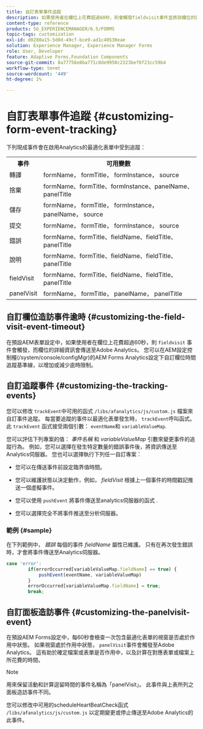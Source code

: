 ```yaml
---
title: 自訂表單事件追蹤
description: 如果使用者在欄位上花費超過60秒，則會觸發fieldvisit事件並將該欄位的詳細資訊傳送到Adobe SiteCatalyst。
content-type: reference
products: SG_EXPERIENCEMANAGER/6.5/FORMS
topic-tags: customization
exl-id: d0280a15-5d0d-49cf-bce9-ad1c40530eae
solution: Experience Manager, Experience Manager Forms
role: User, Developer
feature: Adaptive Forms,Foundation Components
source-git-commit: 8a77756e8ba771c8de9950c2323bef8f23cc59b4
workflow-type: tm+mt
source-wordcount: '449'
ht-degree: 1%

---
```


# 自訂表單事件追蹤 {#customizing-form-event-tracking}

下列現成事件會在啟用Analytics的最適化表單中受到追蹤：

<table>
 <tbody>
  <tr>
   <th>事件</th>
   <th>可用變數</th>
  </tr>
  <tr>
   <td>轉譯</td>
   <td>formName， formTitle， formInstance， source</td>
  </tr>
  <tr>
   <td>捨棄</td>
   <td>formName、formTitle、formInstance、panelName、panelTitle</td>
  </tr>
  <tr>
   <td>儲存</td>
   <td>formName， formTitle， formInstance， panelName， source</td>
  </tr>
  <tr>
   <td>提交</td>
   <td>formName， formTitle， formInstance， source</td>
  </tr>
  <tr>
   <td>錯誤</td>
   <td>formName、formTitle、fieldName、fieldTitle、panelTitle</td>
  </tr>
  <tr>
   <td>說明</td>
   <td>formName、formTitle、fieldName、fieldTitle、panelTitle</td>
  </tr>
  <tr>
   <td>fieldVisit</td>
   <td>formName、formTitle、fieldName、fieldTitle、panelTitle<br /> </td>
  </tr>
  <tr>
   <td>panelVisit</td>
   <td>formName， formTitle， panelName， panelTitle</td>
  </tr>
 </tbody>
</table>

## 自訂欄位造訪事件逾時 {#customizing-the-field-visit-event-timeout}

在預設AEM表單設定中，如果使用者在欄位上花費超過60秒，則 `fieldvisit` 事件會觸發，而欄位的詳細資訊會傳送至Adobe Analytics。 您可以在AEM設定控制檯(/system/console/configMgr)的AEM Forms Analytics設定下自訂欄位時間追蹤基準線，以增加或減少逾時限制。

## 自訂追蹤事件 {#customizing-the-tracking-events}

您可以修改 `trackEvent`中可用的函式 `/libs/afanalytics/js/custom.js` 檔案來自訂事件追蹤。 每當要追蹤的事件以最適化表單發生時， `trackEvent`呼叫函式。 此 `trackEvent` 函式接受兩個引數： `eventName`和 `variableValueMap`.

您可以評估下列專案的值： *事件名稱* 和 *variableValueMap* 引數來變更事件的追蹤行為。 例如，您可以選擇在發生特定數量的錯誤事件後，將資訊傳送至Analytics伺服器。 您也可以選擇執行下列任一自訂專案：

* 您可以在傳送事件前設定臨界值時間。
* 您可以維護狀態以決定動作，例如， *fieldVisit* 根據上一個事件的時間戳記推送一個虛擬事件。
* 您可以使用 `pushEvent` 將事件傳送至analytics伺服器的函式 *.*

* 您可以選擇完全不將事件推送至分析伺服器。

### 範例 {#sample}

在下列範例中， *錯誤* 每個的事件 *fieldName* 屬性已維護。 只有在再次發生錯誤時，才會將事件傳送至Analytics伺服器。

```javascript
case 'error':
        if(errorOccurred[variableValueMap.fieldName] == true) {
            pushEvent(eventName, variableValueMap)
        }
        errorOccurred[variableValueMap.fieldName] = true;
        break;
```

## 自訂面板造訪事件 {#customizing-the-panelvisit-event}

在預設AEM Forms設定中，每60秒會檢查一次包含最適化表單的視窗是否處於作用中狀態。 如果視窗處於作用中狀態， `panelVisit`事件會觸發至Adobe Analytics。 這有助於確定檔案或表單是否作用中，以及計算在對應表單或檔案上所花費的時間。

>[!NOTE]
>
>用來保留活動和計算逗留時間的事件名稱為「panelVisit」。 此事件與上表所列之面板造訪事件不同。

您可以修改中可用的scheduleHeartBeatCheck函式 `/libs/afanalytics/js/custom.js` 以定期變更或停止傳送至Adobe Analytics的此事件。
